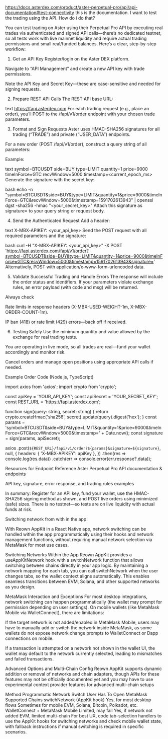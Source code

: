 https://docs.asterdex.com/product/aster-perpetual-pro/api/api-documentation#test-connectivity this is the documentation. I want to test the trading using the API. How do i do that?

You can test trading on Aster using their Perpetual Pro API by executing real trades via authenticated and signed API calls—there’s no dedicated testnet, so all tests work with live mainnet liquidity and require actual trading permissions and small real/funded balances. Here’s a clear, step-by-step workflow:

1. Get an API Key
Register/login on the Aster DEX platform.

Navigate to “API Management” and create a new API key with trade permissions.

Note the API Key and Secret Key—these are case-sensitive and needed for signing requests.

2. Prepare REST API Calls
The REST API base URL:

text
https://fapi.asterdex.com
For each trading request (e.g., place an order), you’ll POST to the /fapi/v1/order endpoint with your chosen trade parameters.

3. Format and Sign Requests
Aster uses HMAC-SHA256 signatures for all trading (“TRADE”) and private (“USER_DATA”) endpoints.

For a new order (POST /fapi/v1/order), construct a query string of all parameters:

Example:

text
symbol=BTCUSDT
side=BUY
type=LIMIT
quantity=1
price=9000
timeInForce=GTC
recvWindow=5000
timestamp=<current_epoch_ms>
Generate the signature with the secret key:

bash
echo -n "symbol=BTCUSDT&side=BUY&type=LIMIT&quantity=1&price=9000&timeInForce=GTC&recvWindow=5000&timestamp=1591702613943" | openssl dgst -sha256 -hmac "<your_secret_key>"
Attach this signature as signature=<signature> to your query string or request body.

4. Send the Authenticated Request
Add a header:

text
X-MBX-APIKEY: <your_api_key>
Send the POST request with all required parameters and the signature:

bash
curl -H "X-MBX-APIKEY: <your_api_key>" -X POST 'https://fapi.asterdex.com/fapi/v1/order?symbol=BTCUSDT&side=BUY&type=LIMIT&quantity=1&price=9000&timeInForce=GTC&recvWindow=5000&timestamp=1591702613943&signature=<signature>'
Alternatively, POST with application/x-www-form-urlencoded data.

5. Validate Successful Trading and Handle Errors
The response will include the order status and identifiers. If your parameters violate exchange rules, an error payload (with code and msg) will be returned.

Always check

Rate limits in response headers (X-MBX-USED-WEIGHT-1m, X-MBX-ORDER-COUNT-1m).

IP ban (418) or rate limit (429) errors—back off if received.

6. Testing Safely
Use the minimum quantity and value allowed by the exchange for real trading tests.

You are operating in live mode, so all trades are real—fund your wallet accordingly and monitor risk.

Cancel orders and manage open positions using appropriate API calls if needed.

Example Order Code (Node.js, TypeScript)

import axios from 'axios';
import crypto from 'crypto';

const apiKey = 'YOUR_API_KEY';
const apiSecret = 'YOUR_SECRET_KEY';
const REST_URL = 'https://fapi.asterdex.com';

function sign(query: string, secret: string) {
  return crypto.createHmac('sha256', secret).update(query).digest('hex');
}
const params =
  'symbol=BTCUSDT&side=BUY&type=LIMIT&quantity=1&price=9000&timeInForce=GTC&recvWindow=5000&timestamp=' +
  Date.now();
const signature = sign(params, apiSecret);

axios
  .post(`${REST_URL}/fapi/v1/order?${params}&signature=${signature}`, null, {
    headers: { 'X-MBX-APIKEY': apiKey },
  })
  .then(res => console.log(res.data))
  .catch(err => console.error(err.response?.data));

Resources for Endpoint Reference
Aster Perpetual Pro API documentation & endpoints

API key, signature, error response, and trading rules examples

In summary:
Register for an API key, fund your wallet, use the HMAC-SHA256 signing method as shown, and POST live orders using minimized (safe) sizes. There is no testnet—so tests are on live liquidity with actual funds at risk.



Switching network from with in the app:

With Reown AppKit in a React Native app, network switching can be handled within the app programmatically using their hooks and network management functions, without requiring manual network selection via MetaMask for most use cases.

Switching Networks Within the App
Reown AppKit provides a useAppKitNetwork hook with a switchNetwork function that allows switching between chains directly in your app logic. By maintaining a network mapping for each tab, you can call switchNetwork when the user changes tabs, so the wallet context aligns automatically. This enables seamless transitions between EVM, Solana, and other supported networks as you design.

MetaMask Interaction and Exceptions
For most desktop integrations, network switching can happen programmatically (the wallet may prompt for permission depending on user settings). On mobile wallets (like MetaMask Mobile via WalletConnect), there are limitations:

If the target network is not added/enabled in MetaMask Mobile, users may have to manually add or switch the network inside MetaMask, as some wallets do not expose network change prompts to WalletConnect or Dapp connections on mobile.

If a transaction is attempted on a network not shown in the wallet UI, the wallet may default to the network currently selected, leading to mismatches and failed transactions.

Advanced Options and Multi-Chain Config
Reown AppKit supports dynamic addition or removal of networks and chain adapters, though APIs for these features may not be officially documented yet and you may have to use experimental context provider features for advanced multi-chain setups

Method	Programmatic Network Switch	User Has To Open MetaMask	Supported Chains
switchNetwork (AppKit hook)	Yes, for most desktop flows	Sometimes for mobile	EVM, Solana, Bitcoin, Polkadot, etc. 
WalletConnect + MetaMask Mobile	Limited, may fail	Yes, if network not added	EVM, limited multi-chain 
For best UX, code tab-selection handlers to use the AppKit hooks for switching networks and check mobile wallet state, with fallback instructions if manual switching is required in specific scenarios.

